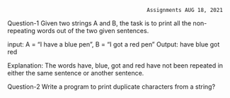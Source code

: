                                                 Assignments AUG 18, 2021
                                                
Question-1
Given two strings A and B, the task is to print all the non-repeating words out of the two given sentences.

input: A = “I have a blue pen”, B = “I got a red pen”
Output: have blue got red

Explanation:
The words have, blue, got and red have not been repeated in either the same sentence or another
sentence.

Question-2
Write a program to print duplicate characters from a string?
